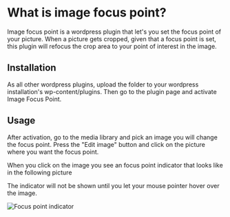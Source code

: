 What is image focus point?
==========================

Image focus point is a wordpress plugin that let's
you set the focus point of your picture. 
When a picture gets cropped, given that a focus point
is set, this plugin will refocus the crop area to your
point of interest in the image.

Installation
------------

As all other wordpress plugins, upload the folder to your wordpress installation's wp-content/plugins. Then go to the plugin page and activate Image Focus Point.

Usage
-----

After activation, go to the media library and pick an image you will
change the focus point. Press the "Edit image" button and click on the picture where you want the focus point.

When you click on the image you see an focus point indicator that looks like
in the following picture

The indicator will not be shown until you let your mouse pointer hover over the image.

![Focus point indicator](blob/master/poi.png?raw=true)


